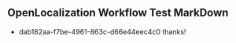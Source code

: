 ## OpenLocalization Workflow Test MarkDown
* dab182aa-f7be-4961-863c-d66e44eec4c0 thanks!

<!--HONumber=Jul16_HO2-->


